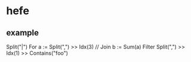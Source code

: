 # hefe


## example

Split("|")
For
    a := Split(",") >> Idx(3)
// Join
b := Sum(a)
Filter
    Split(",") >> Idx(1) >> Contains("foo")